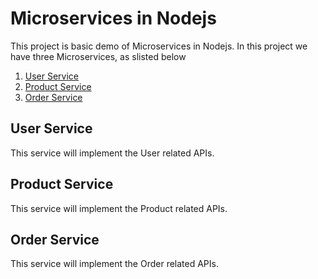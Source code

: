 # Microservices in Nodejs
This project is basic demo of Microservices in Nodejs. In this project we have three Microservices, as slisted below
1. [User Service]()
2. [Product Service]()
3. [Order Service]()

## User Service
This service will implement the User related APIs.

## Product Service
This service will implement the Product related APIs.

## Order Service
This service will implement the Order related APIs.
